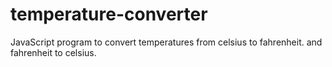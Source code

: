 # temperature-converter
JavaScript program to convert temperatures from celsius to fahrenheit. and fahrenheit to celsius.
